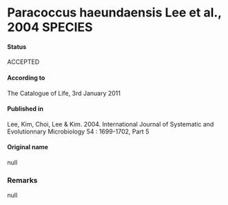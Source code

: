 # Paracoccus haeundaensis Lee et al., 2004 SPECIES

#### Status
ACCEPTED

#### According to
The Catalogue of Life, 3rd January 2011

#### Published in
Lee, Kim, Choi, Lee & Kim. 2004. International Journal of Systematic and Evolutionnary Microbiology 54 : 1699-1702, Part 5

#### Original name
null

### Remarks
null